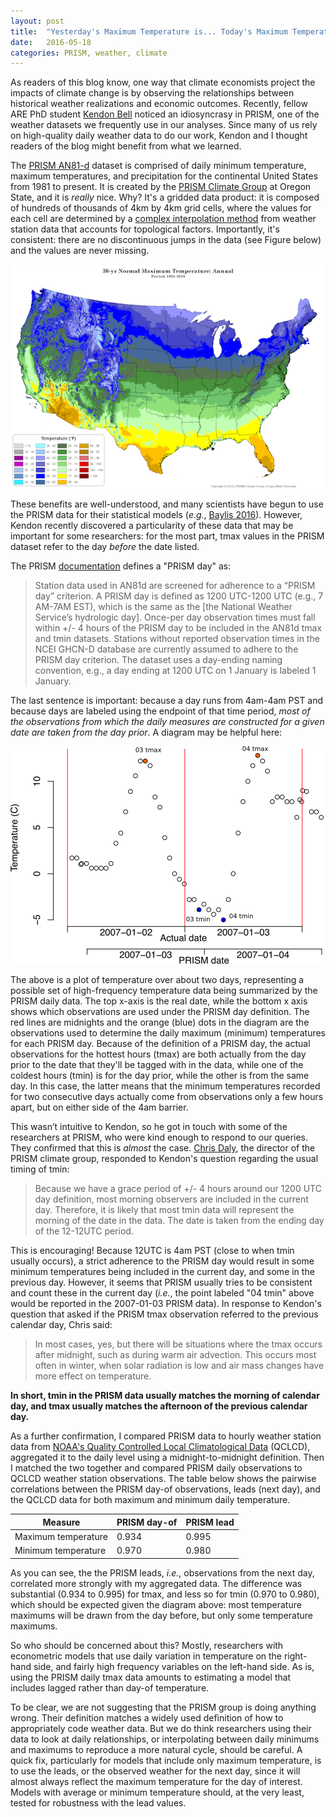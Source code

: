 ```yaml
---
layout: post
title:  "Yesterday's Maximum Temperature is... Today's Maximum Temperature?"
date:   2016-05-18
categories: PRISM, weather, climate
---
```


As readers of this blog know, one way that climate economists project the impacts of climate change is by observing the relationships between historical weather realizations and economic outcomes. Recently, fellow ARE PhD student [Kendon Bell](http://www.kendonbell.com/) noticed an idiosyncrasy in PRISM, one of the weather datasets we frequently use in our analyses. Since many of us rely on high-quality daily weather data to do our work, Kendon and I thought readers of the blog might benefit from what we learned.

The [PRISM AN81-d](http://www.prism.oregonstate.edu/documents/PRISM_datasets.pdf) dataset is comprised of daily minimum temperature, maximum temperatures, and precipitation for the continental United States from 1981 to present. It is created by the [PRISM Climate Group](http://www.prism.oregonstate.edu/) at Oregon State, and it is *really* nice. Why? It's a gridded data product: it is composed of hundreds of thousands of 4km by 4km grid cells, where the values for each cell are determined by a [complex interpolation method](http://www.prism.oregonstate.edu/documents/Daly2008_PhysiographicMapping_IntJnlClim.pdf) from weather station data that accounts for topological factors. Importantly, it's consistent: there are no discontinuous jumps in the data (see Figure below) and the values are never missing.

![PRISM 30 year normals](/images/PRISM_tmax_30yr_normal_4kmM2_annual.png)

These benefits are well-understood, and many scientists have begun to use the PRISM data for their statistical models (*e.g.*, [Baylis 2016](http://patrickbaylis.com/files/Baylis_JMP.pdf)). However, Kendon recently discovered a particularity of these data that may be important for some researchers: for the most part, tmax values in the PRISM dataset refer to the day *before* the date listed.

The PRISM [documentation](http://prism.nacse.org/documents/PRISM_datasets.pdf) defines a "PRISM day" as:

> Station data used in AN81d are screened for adherence to a “PRISM day” criterion.  A PRISM day is defined as 1200 UTC-1200 UTC (e.g., 7 AM-7AM EST), which is the same as the [the National Weather Service’s hydrologic day].  Once-per day observation times must fall within +/- 4 hours of the PRISM day to be included in the AN81d tmax and tmin datasets.  Stations without reported observation times in the NCEI GHCN-D database are currently assumed to adhere to the PRISM day criterion.  The dataset uses a day-ending naming convention, e.g., a day ending at 1200 UTC on 1 January is labeled 1 January.

The last sentence is important: because a day runs from 4am-4am PST and because days are labeled using the endpoint of that time period, *most of the observations from which the daily measures are constructed for a given date are taken from the day prior*. A diagram may be helpful here:

![Diagram](/images/prism_dates_example.png)

The above is a plot of temperature over about two days, representing a possible set of high-frequency temperature data being summarized by the PRISM daily data. The top x-axis is the real date, while the bottom x axis shows which observations are used under the PRISM day definition. The red lines are midnights and the orange (blue) dots in the diagram are the observations used to determine the daily maximum (minimum) temperatures for each PRISM day. Because of the definition of a PRISM day, the actual observations for the hottest hours (tmax) are both actually from the day prior to the date that they'll be tagged with in the data, while one of the coldest hours (tmin) is for the day prior, while the other is from the same day. In this case, the latter means that the minimum temperatures recorded for two consecutive days actually come from observations only a few hours apart, but on either side of the 4am barrier.

This wasn’t intuitive to Kendon, so he got in touch with some of the researchers at PRISM, who were kind enough to respond to our queries. They confirmed that this is *almost* the case. [Chris Daly](http://cbee.oregonstate.edu/prism), the director of the PRISM climate group, responded to Kendon's question regarding the usual timing of tmin:

> Because we have a grace period of +/- 4 hours around our 1200 UTC day definition, most morning observers are included in the current day. Therefore, it is likely that most tmin data will represent the morning of the date in the data. The date is taken from the ending day of the 12-12UTC period.

This is encouraging! Because 12UTC is 4am PST (close to when tmin usually occurs), a strict adherence to the PRISM day would result in some minimum temperatures being included in the current day, and some in the previous day. However, it seems that PRISM usually tries to be consistent and count these in the current day (*i.e.*, the point labeled "04 tmin" above would be reported in the 2007-01-03 PRISM data). In response to Kendon's question that asked if the PRISM tmax observation referred to the previous calendar day, Chris said:

> In most cases, yes, but there will be situations where the tmax occurs after midnight, such as during warm air advection.  This occurs most often in winter, when solar radiation is low and air mass changes have more effect on temperature.

**In short, tmin in the PRISM data usually matches the morning of calendar day, and tmax usually matches the afternoon of the previous calendar day.**

As a further confirmation, I compared PRISM data to hourly weather station data from [NOAA's Quality Controlled Local Climatological Data](https://www.ncdc.noaa.gov/data-access/land-based-station-data/land-based-datasets/quality-controlled-local-climatological-data-qclcd) (QCLCD), aggregated it to the daily level using a midnight-to-midnight definition. Then I matched the two together and compared PRISM daily observations to QCLCD weather station observations. The table below shows the pairwise correlations between the PRISM day-of observations, leads (next day), and the QCLCD data for both maximum and minimum daily temperature.

Measure | PRISM day-of        | PRISM lead |
--------------------|------------|------
Maximum temperature | 0.934      | 0.995
Minimum temperature | 0.970      | 0.980

As you can see, the the PRISM leads, *i.e.*, observations from the next day, correlated more strongly with my aggregated data. The difference was substantial (0.934 to 0.995) for tmax, and less so for tmin (0.970 to 0.980), which should be expected given the diagram above: most temperature maximums will be drawn from the day before, but only some temperature maximums.

So who should be concerned about this? Mostly, researchers with econometric models that use daily variation in temperature on the right-hand side, and fairly high frequency variables on the left-hand side. As is, using the PRISM daily tmax data amounts to estimating a model that includes lagged rather than day-of temperature.

To be clear, we are not suggesting that the PRISM group is doing anything wrong. Their definition matches a widely used definition of how to appropriately code weather data. But we do think researchers using their data to look at daily relationships, or interpolating between daily minimums and maximums to reproduce a more natural cycle, should be careful. A quick fix, particularly for models that include only maximum temperature, is to use the leads, or the observed weather for the next day, since it will almost always reflect the maximum temperature for the day of interest. Models with average or minimum temperature should, at the very least, tested for robustness with the lead values.
